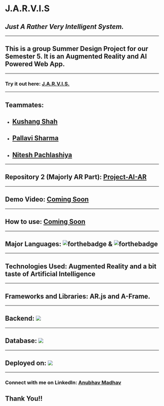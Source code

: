 # J.A.R.V.I.S
## *Just A Rather Very Intelligent System.*
---
##  This is a group Summer Design Project for our Semester 5. It is an Augmented Reality and AI Powered Web App. 
---
### Try it out here: [J.A.R.V.I.S.](https://jarvis-iiitv.herokuapp.com/)
---
## Teammates: 
 - ## [Kushang Shah](https://www.linkedin.com/in/kushang-shah-85a250181/)  
 - ## [Pallavi Sharma](https://www.linkedin.com/in/pallavi11/)   
 - ## [Nitesh Pachlashiya](https://www.linkedin.com/in/nitesh-pachlashiya-794452199/)
---
## Repository 2 (Majorly AR Part): [Project-AI-AR](https://github.com/Kelta-King/Project-AI-AR)

---

## Demo Video: [Coming Soon]()
---
## How to use: [Coming Soon]()
---

## Major Languages:  ![forthebadge](https://img.shields.io/badge/javascript%20-%23323330.svg?&style=for-the-badge&logo=javascript&logoColor=%23F7DF1E)  &  ![forthebadge](https://img.shields.io/badge/python%20-%2314354C.svg?&style=for-the-badge&logo=python&logoColor=white)
 
---
## Technologies Used: **Augmented Reality** and a bit taste of **Artificial Intelligence**
---

## Frameworks and Libraries: **AR.js** and **A-Frame**.
---
## Backend:   ![](https://img.shields.io/badge/django%20-%23092E20.svg?&style=for-the-badge&logo=django&logoColor=white)
---

## Database:    ![](https://img.shields.io/badge/mysql-%2300f.svg?&style=for-the-badge&logo=mysql&logoColor=white)
---
## Deployed on:  ![](https://img.shields.io/badge/heroku%20-%23430098.svg?&style=for-the-badge&logo=heroku&logoColor=white)
---
<!-- --- -->
<!-- 
>Home Page:
---
![](static/img/Screenshot%20(689).png)

---
> Result Page: (Find yours)
---
![](static/img/Screenshot%20(690).png)

---
> Error 404 Page:
![](static/img/Screenshot%20(691).png) -->

<!-- --- -->

### Connect with me on LinkedIn: [Anubhav Madhav](https://www.linkedin.com/in/anubhav-madhav/) 

## Thank You!!

